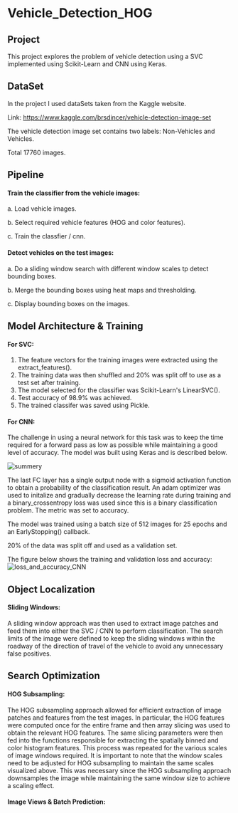 # Vehicle_Detection_HOG

## Project
This project explores the problem of vehicle detection using a SVC implemented using Scikit-Learn and CNN using Keras.

## DataSet
In the project I used dataSets taken from the Kaggle website.

Link: https://www.kaggle.com/brsdincer/vehicle-detection-image-set


The vehicle detection image set contains two labels: Non-Vehicles and Vehicles. 

Total 17760 images.

## Pipeline

#### Train the classifier from the vehicle images:
a. Load vehicle images.

b. Select required vehicle features (HOG and color features).

c. Train the classfier / cnn.


#### Detect vehicles on the test images:
a. Do a sliding window search with different window scales tp detect bounding boxes.

b. Merge the bounding boxes using heat maps and thresholding.

c. Display bounding boxes on the images.

##  Model Architecture & Training
#### For SVC:
1. The feature vectors for the training images were extracted using the extract_features().
2. The training data was then shuffled and 20% was split off to use as a test set after training. 
3.  The model selected for the classifier was Scikit-Learn's LinearSVC().
4.  Test accuracy of 98.9% was achieved. 
5.  The trained classifer was saved using Pickle.

#### For CNN:
The challenge in using a neural network for this task was to keep the time required for a forward pass as low as possible while maintaining a good level of accuracy.
The model was built using Keras and is described below.

![summery](https://user-images.githubusercontent.com/63209732/142011842-702a9d1a-5f24-45ed-b449-f3b774dc27e8.png)

The last FC layer has a single output node with a sigmoid activation function to obtain a probability of the classification result. 
An adam optimizer was used to initalize and gradually decrease the learning rate during training and a binary_crossentropy loss was used since this is a binary classification problem. 
The metric was set to accuracy.

The model was trained using a batch size of 512 images for 25 epochs and an EarlyStopping() callback.

20% of the data was split off and used as a validation set. 

The figure below shows the training and validation loss and accuracy:
![loss_and_accuracy_CNN](https://user-images.githubusercontent.com/63209732/142013620-00345a63-f0ce-4def-8e88-c02d3bebce1b.png)

 ##  Object Localization
 #### Sliding Windows:
A sliding window approach was then used to extract image patches and feed them into either the SVC / CNN to perform classification.
The search limits of the image were defined to keep the sliding windows within the roadway of the direction of travel of the vehicle to avoid any unnecessary false positives. 
 
## Search Optimization
#### HOG Subsampling:
The HOG subsampling approach allowed for efficient extraction of image patches and features from the test images. In particular, the HOG features were computed once for the entire frame and then array slicing was used to obtain the relevant HOG features. The same slicing parameters were then fed into the functions responsible for extracting the spatially binned and color histogram features. This process was repeated for the various scales of image windows required. It is important to note that the window scales need to be adjusted for HOG subsampling to maintain the same scales visualized above. This was necessary since the HOG subsampling approach downsamples the image while maintaining the same window size to achieve a scaling effect. 

#### Image Views & Batch Prediction:


